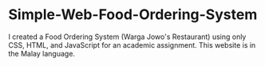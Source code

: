 # Simple-Web-Food-Ordering-System
I created a Food Ordering System (Warga Jowo's Restaurant) using only CSS, HTML, and JavaScript for an academic assignment. This website is in the Malay language.
